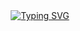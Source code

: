 <div align="center">
<a href="https://git.io/typing-svg"><img src="https://readme-typing-svg.demolab.com?font=Fira+Code&weight=600&size=55&duration=2800&pause=800&center=verdadeiro&vCenter=falso&repeat=verdadeiro&random=falso&width=1500&height=200&lines=%F0%9F%91%8B%F0%9F%8F%BB+Oi%2C+eu+sou+o+Gabriel+Souza;%F0%9F%8E%93+Tecn%C3%B3logo+em+Mecatr%C3%B4nica+Industrial;%F0%9F%93%9A+Estudante+de+Desenvolvimento+WEB" alt="Typing SVG" /></a>
</div>

